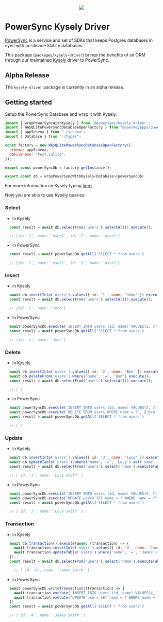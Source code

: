 <p align="center">
  <a href="https://www.powersync.com" target="_blank"><img src="https://github.com/powersync-ja/.github/assets/19345049/602bafa0-41ce-4cee-a432-56848c278722"/></a>
</p>

# PowerSync Kysely Driver

[PowerSync](https://powersync.com) is a service and set of SDKs that keeps Postgres databases in sync with on-device SQLite databases.

This package (`packages/kysely-driver`) brings the benefits of an ORM through our maintained [Kysely](https://kysely.dev/) driver to PowerSync.

## Alpha Release

The `kysely-driver` package is currently in an alpha release. 

## Getting started

Setup the PowerSync Database and wrap it with Kysely.

```js
import { wrapPowerSyncWithKysely } from '@powersync/kysely-driver';
import { WASQLitePowerSyncDatabaseOpenFactory } from "@journeyapps/powersync-sdk-web";
import { appSchema } from "./schema";
import { Database } from "./types";

const factory = new WASQLitePowerSyncDatabaseOpenFactory({
  schema: appSchema,
  dbFilename: "test.sqlite",
});

export const powerSyncDb = factory.getInstance();

export const db = wrapPowerSyncWithKysely<Database>(powerSyncDb)
```

For more information on Kysely typing [here](https://kysely.dev/docs/getting-started#types).

Now you are able to use Kysely queries:

### Select

* In Kysely

```js
  const result = await db.selectFrom('users').selectAll().execute();

  // {id: '1', name: 'user1', id: '2', name: 'user2'}
```

* In PowerSync

```js
  const result = await powerSyncDb.getAll('SELECT * from users')

  // {id: '1', name: 'user1', id: '2', name: 'user2'}
```

### Insert

* In Kysely

```js
  await db.insertInto('users').values({ id: '1', name: 'John' }).execute();
  const result = await db.selectFrom('users').selectAll().execute();

  // {id: '1', name: 'John'}
```

* In PowerSync

```js
  await powerSyncDb.execute('INSERT INTO users (id, name) VALUES(1, ?)', ['John']);
  const result = await powerSyncDb.getAll('SELECT * from users')

  // {id: '1', name: 'John'}
```

### Delete

* In Kysely

```js
  await db.insertInto('users').values({ id: '2', name: 'Ben' }).execute();
  await db.deleteFrom('users').where('name', '=', 'Ben').execute();
  const result = await db.selectFrom('users').selectAll().execute();

  // { }
```

* In PowerSync

```js
  await powerSyncDb.execute('INSERT INTO users (id, name) VALUES(2, ?)', ['Ben']);
  await powerSyncDb.execute(`DELETE FROM users WHERE name = ?`, ['Ben']);
  const result = await powerSyncDb.getAll('SELECT * from users')

  // { }
```

### Update

* In Kysely

```js
  await db.insertInto('users').values({ id: '3', name: 'Lucy' }).execute();
  await db.updateTable('users').where('name', '=', 'Lucy').set('name', 'Lucy Smith').execute();
  const result = await db.selectFrom('users').select('name').executeTakeFirstOrThrow();

  // { id: '3', name: 'Lucy Smith' }
```

* In PowerSync

```js
  await powerSyncDb.execute('INSERT INTO users (id, name) VALUES(3, ?)', ['Lucy']);
  await powerSyncDb.execute("UPDATE users SET name = ? WHERE name = ?", ['Lucy Smith', 'Lucy']);
  const result = await powerSyncDb.getAll('SELECT * from users')

  // { id: '3', name: 'Lucy Smith' }
```

### Transaction

* In Kysely

```js
  await db.transaction().execute(async (transaction) => {
    await transaction.insertInto('users').values({ id: '4', name: 'James' }).execute();
    await transaction.updateTable('users').where('name', '=', 'James').set('name', 'James Smith').execute();
  });
  const result = await db.selectFrom('users').select('name').executeTakeFirstOrThrow();

    // { id: '4', name: 'James Smith' }
```

* In PowerSync

```js
  await powerSyncDb.writeTransaction((transaction) => {
    await transaction.execute('INSERT INTO users (id, name) VALUES(4, ?)', ['James']);
    await transaction.execute("UPDATE users SET name = ? WHERE name = ?", ['James Smith', 'James']);
  })
  const result = await powerSyncDb.getAll('SELECT * from users')

  // { id: '4', name: 'James Smith' }
```
